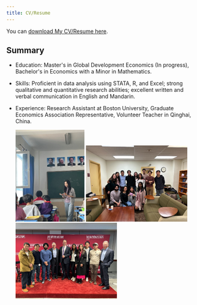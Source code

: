 ```yaml
---
title: CV/Resume
---
```


You can <a href="assets/pdf/rosa_cv_general.pdf" download>download My CV/Resume here</a>.

Summary
--
- Education: Master's in Global Development Economics (In progress), Bachelor's in Economics with a Minor in Mathematics.
- Skills: Proficient in data analysis using STATA, R, and Excel; strong qualitative and quantitative research abilities; excellent written and verbal communication in English and Mandarin.
- Experience: Research Assistant at Boston University, Graduate Economics Association Representative, Volunteer Teacher in Qinghai, China.

  <div class="photo-container">
    <img src="assets/img/teaching1.jpg" alt="Photo 1" width="180">
    <img src="assets/img/longe.jpg" alt="Photo 2" width="265">
    <img src="assets/img/daron.jpg" alt="Photo 3" width="265">
  </div>


